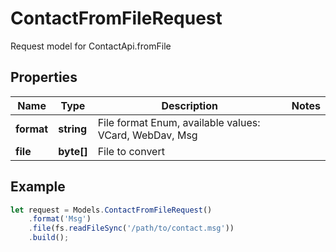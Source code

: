# ContactFromFileRequest

Request model for ContactApi.fromFile

## Properties

Name | Type | Description | Notes
---- | ---- | ----------- | -----
**format** | **string**| File format Enum, available values: VCard, WebDav, Msg |
**file** | **byte[]**| File to convert |

## Example
```typescript
let request = Models.ContactFromFileRequest()
    .format('Msg')
    .file(fs.readFileSync('/path/to/contact.msg'))
    .build();
```
